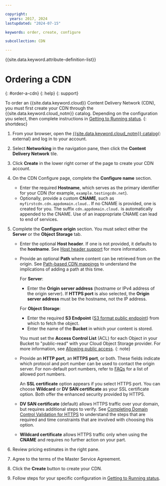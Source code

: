 ```yaml
---

copyright:
  years: 2017, 2024
lastupdated: "2024-07-15"

keywords: order, create, configure

subcollection: CDN

---
```


{{site.data.keyword.attribute-definition-list}}

# Ordering a CDN
{: #order-a-cdn}
{: help}
{: support}

To order an {{site.data.keyword.cloud}} Content Delivery Network (CDN), you must first create your CDN through the {{site.data.keyword.cloud_notm}} catalog. Depending on the configuration you select, then complete instructions in [Getting to Running status](/docs/CDN?topic=CDN-next-steps-after-ordering).
{: shortdesc}

1. From your browser, open the [{{site.data.keyword.cloud_notm}} catalog](https://cloud.ibm.com/catalog){: external} and log in to your account.
1. Select **Networking** in the navigation pane, then click the **Content Delivery Network** tile.
1. Click **Create** in the lower right corner of the page to create your CDN account.
1. On the CDN Configure page, complete the **Configure name** section.

   * Enter the required **Hostname**, which serves as the primary identifier for your CDN (for example, `example.testingcdn.net`).
   * Optionally, provide a custom **CNAME**, such as `myfirstcdn.cdn.appdomain.cloud.`. If no CNAME is provided, one is created for you. The suffix `cdn.appdomain.cloud.` is automatically appended to the CNAME. Use of an inappropriate CNAME can lead to end of services.

1. Complete the **Configure origin** section. You must select either the **Server** or the **Object Storage** tab.

    * Enter the optional **Host header**. If one is not provided, it defaults to the **hostname**. See [Host header support](CDN-about-content-delivery-networks#host-header-support) for more information.
    * Provide an optional **Path** where content can be retrieved from on the origin. See [Path-based CDN mappings](CDN-about-content-delivery-networks#path-based-cdn-mappings) to understand the implications of adding a path at this time.

      For **Server**:
       * Enter the **Origin server address** (hostname or IPv4 address of the origin server). If **HTTPS port** is also selected, the **Origin server address** must be the hostname, not the IP address.

      For **Object Storage**:
       * Enter the required **S3 Endpoint** ([S3 format public endpoint](/docs/cloud-object-storage?topic=cloud-object-storage-advanced-endpoints&interface=ui#advanced-endpoint-reference)) from which to fetch the object.
       * Enter the name of the **Bucket** in which your content is stored.

       You must set the **Access Control List** (ACL) for each Object in your Bucket to "public-read" with your Cloud Object Storage provider. For more information, see [Allowing public access](/docs/cloud-object-storage?topic=cloud-object-storage-iam-public-access).
       {: note}

    * Provide an **HTTP port**, an **HTTPS port**, or both. These fields indicate which protocol and port number can be used to contact the origin server. For non-default port numbers, refer to [FAQs](/docs/CDN?topic=CDN-faqs#are-there-any-restrictions-on-what-port-numbers-are-allowed) for a list of allowed port numbers.

      An **SSL certificate** option appears if you select HTTPS port. You can choose **Wildcard** or **DV SAN certificate** as your SSL certificate option. Both offer the enhanced security provided by HTTPS.
    * **DV SAN certificate** (default) allows HTTPS traffic over your domain, but requires additional steps to verify. See [Completing Domain Control Validation for HTTPS](/docs/CDN?topic=CDN-completing-domain-control-validation-for-https-with-dv-san) to understand the steps that are required and time constraints that are involved with choosing this option.
    * **Wildcard certificate** allows HTTPS traffic only when using the **CNAME** and requires no further action on your part.

1. Review pricing estimates in the right pane.
1. Agree to the terms of the Master Service Agreement.
1. Click the **Create** button to create your CDN.
1. Follow steps for your specific configuration in [Getting to Running status](/docs/CDN?topic=CDN-next-steps-after-ordering).
